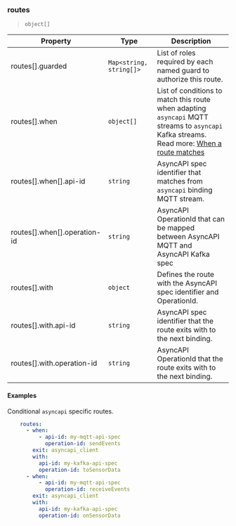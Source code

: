 ### routes

> `object[]`

| Property | Type | Description |
| -- | -- | -- |
| routes[].guarded |  `Map<string, string[]>` |  List of roles required by each named guard to authorize this route. |
| routes[].when |  `object[]` |  List of conditions to match this route when adapting `asyncapi` MQTT streams to `asyncapi` Kafka streams. Read more: [When a route matches](/concepts/protocol/README.md#route-matches) |
| routes[].when[].api-id |  `string` |  AsyncAPI spec identifier that matches from `asyncapi` binding MQTT stream. |
| routes[].when[].operation-id |  `string` |  AsyncAPI OperationId that can be mapped between AsyncAPI MQTT and AsyncAPI Kafka spec |
| routes[].with |  `object` |  Defines the route with the AsyncAPI spec identifier and OperationId. |
| routes[].with.api-id |  `string` |  AsyncAPI spec identifier that the route exits with to the next binding. |
| routes[].with.operation-id |  `string` |  AsyncAPI OperationId that the route exits with to the next binding. |

#### Examples

Conditional `asyncapi` specific routes.

```yaml
    routes:
      - when:
          - api-id: my-mqtt-api-spec
            operation-id: sendEvents
        exit: asyncapi_client
        with:
          api-id: my-kafka-api-spec
          operation-id: toSensorData
      - when:
          - api-id: my-mqtt-api-spec
            operation-id: receiveEvents
        exit: asyncapi_client
        with:
          api-id: my-kafka-api-spec
          operation-id: onSensorData
```
